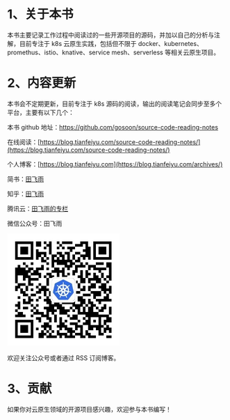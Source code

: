 # 1、关于本书

本书主要记录工作过程中阅读过的一些开源项目的源码，并加以自己的分析与注解，目前专注于 k8s 云原生实践，包括但不限于 docker、kubernetes、promethus、istio、knative、service mesh、serverless 等相关云原生项目。



# 2、内容更新

本书会不定期更新，目前专注于 k8s 源码的阅读，输出的阅读笔记会同步至多个平台，主要有以下几个：

本书 github 地址：https://github.com/gosoon/source-code-reading-notes

在线阅读：[https://blog.tianfeiyu.com/source-code-reading-notes/](https://blog.tianfeiyu.com/source-code-reading-notes/)

个人博客：[https://blog.tianfeiyu.com](https://blog.tianfeiyu.com/archives/)

简书：[田飞雨](https://www.jianshu.com/u/a004b422adae)

知乎：[田飞雨](https://www.zhihu.com/people/www.tianfeiyu.com)

腾讯云：[田飞雨的专栏](https://cloud.tencent.com/developer/user/474918)

微信公众号：田飞雨

<img src="images/tianfeiyu.png"></img>

欢迎关注公众号或者通过 RSS 订阅博客。



# 3、贡献

如果你对云原生领域的开源项目感兴趣，欢迎参与本书编写！

